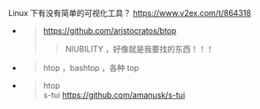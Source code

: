 
Linux 下有没有简单的可视化工具？ https://www.v2ex.com/t/864318
- > https://github.com/aristocratos/btop
  >> NIUBILITY ，好像就是我要找的东西！！！
- > htop ，bashtop ，各种 top
- > htop <br> s-tui https://github.com/amanusk/s-tui
